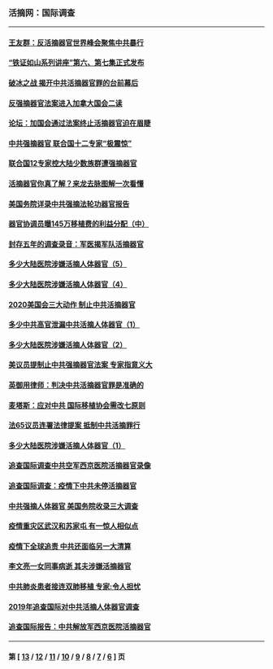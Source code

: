 ### 活摘网：国际调查
---
#### [王友群：反活摘器官世界峰会聚焦中共暴行](../../pages/nf5947/n13250738.md?04080430) 
#### [“铁证如山系列讲座”第六、第七集正式发布](../../pages/nf5947/n13106287.md?04080430) 
#### [破冰之战 揭开中共活摘器官罪的台前幕后](../../pages/nf5947/n13082457.md?04080430) 
#### [反强摘器官法案进入加拿大国会二读](../../pages/nf5947/n13033450.md?04080430) 
#### [论坛：加国会通过法案终止活摘器官迫在眉睫](../../pages/nf5947/n13029839.md?04080430) 
#### [中共强摘器官 联合国十二专家“极震惊”](../../pages/nf5947/n13024313.md?04080430) 
#### [联合国12专家控大陆少数族群遭强摘器官](../../pages/nf5947/n13023877.md?04080430) 
#### [活摘器官你真了解？来龙去脉图解一次看懂](../../pages/nf5947/n13013820.md?04080430) 
#### [美国务院详录中共强摘法轮功器官报告](../../pages/nf5947/n12944519.md?04080430) 
#### [器官协调员曝145万移植费的利益分配（中）](../../pages/nf5947/n12894547.md?04080430) 
#### [封存五年的调查录音：军医揭军队活摘器官](../../pages/nf5947/n12798692.md?04080430) 
#### [多少大陆医院涉嫌活摘人体器官（5）](../../pages/nf5947/n12768383.md?04080430) 
#### [多少大陆医院涉嫌活摘人体器官（4）](../../pages/nf5947/n12664434.md?04080430) 
#### [2020美国会三大动作 制止中共活摘器官](../../pages/nf5947/n12682004.md?04080430) 
#### [多少中共高官泄漏中共活摘人体器官（1）](../../pages/nf5947/n12671234.md?04080430) 
#### [多少大陆医院涉嫌活摘人体器官（2）](../../pages/nf5947/n12655589.md?04080430) 
#### [美议员提制止中共强摘器官法案 专家指意义大](../../pages/nf5947/n12630561.md?04080430) 
#### [英御用律师：判决中共活摘器官罪是准确的](../../pages/nf5947/n12580740.md?04080430) 
#### [麦塔斯：应对中共 国际移植协会需改七原则](../../pages/nf5947/n12514711.md?04080430) 
#### [法65议员连署法律提案 抵制中共活摘罪行](../../pages/nf5947/n12437047.md?04080430) 
#### [多少大陆医院涉嫌活摘人体器官（1）](../../pages/nf5947/n12414284.md?04080430) 
#### [追查国际调查中共空军西京医院活摘器官录像](../../pages/nf5947/n12348837.md?04080430) 
#### [追查国际调查：疫情下中共未停活摘器官](../../pages/nf5947/n12273415.md?04080430) 
#### [中共强摘人体器官 美国务院收录三大调查](../../pages/nf5947/n12181488.md?04080430) 
#### [疫情重灾区武汉和苏家屯 有一惊人相似点](../../pages/nf5947/n12150824.md?04080430) 
#### [疫情下全球追责 中共还面临另一大清算](../../pages/nf5947/n12070397.md?04080430) 
#### [李文亮一女同事病逝 其夫涉嫌活摘器官](../../pages/nf5947/n11957882.md?04080430) 
#### [中共肺炎患者接连双肺移植 专家:令人担忧](../../pages/nf5947/n11945516.md?04080430) 
#### [2019年追查国际对中共活摘人体器官调查](../../pages/nf5947/n11917733.md?04080430) 
#### [追查国际报告：中共解放军西京医院活摘器官](../../pages/nf5947/n11838359.md?04080430) 

---
#### 第 [ [13](./13.md?04080430) / [12](./12.md?04080430) / [11](./11.md?04080430) / [10](./10.md?04080430) / [9](./9.md?04080430) / [8](./8.md?04080430) / [7](./7.md?04080430) / [6](./6.md?04080430) ] 页
